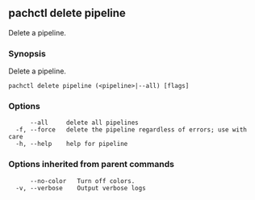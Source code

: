 ## pachctl delete pipeline

Delete a pipeline.

### Synopsis

Delete a pipeline.

```
pachctl delete pipeline (<pipeline>|--all) [flags]
```

### Options

```
      --all     delete all pipelines
  -f, --force   delete the pipeline regardless of errors; use with care
  -h, --help    help for pipeline
```

### Options inherited from parent commands

```
      --no-color   Turn off colors.
  -v, --verbose    Output verbose logs
```

